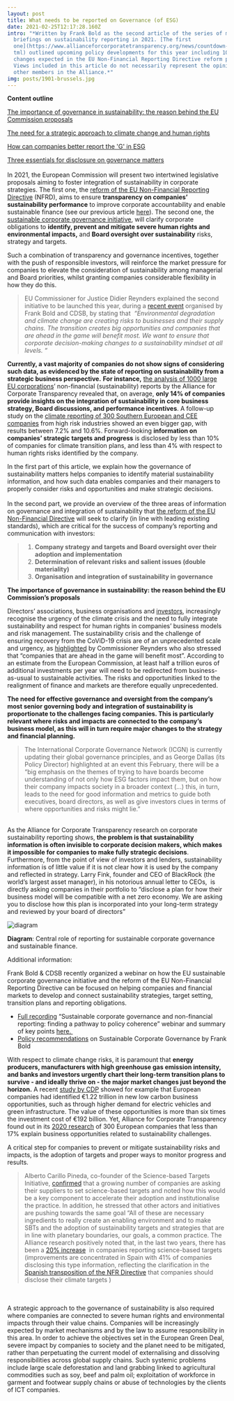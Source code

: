 ```yaml
---
layout: post
title: What needs to be reported on Governance (of ESG)
date: 2021-02-25T12:17:28.160Z
intro: "*Written by Frank Bold as the second article of the series of monthly
  briefings on sustainability reporting in 2021. [The first
  one](https://www.allianceforcorporatetransparency.org/news/countdown-reform.h\
  tml) outlined upcoming policy developments for this year including 10 key
  changes expected in the EU Non-Financial Reporting Directive reform proposal.
  Views included in this article do not necessarily represent the opinion of
  other members in the Alliance.*"
img: posts/1901-brussels.jpg
---
```

**Content outline**

[The importance of governance in sustainability: the reason behind the EU Commission proposals](https://docs.google.com/document/d/1dk3XbHhG_wmZ6AYg6AZxyfAaiwjlBZ_D/edit#heading=h.30j0zll)

[The need for a strategic approach to climate change and human rights](https://docs.google.com/document/d/1dk3XbHhG_wmZ6AYg6AZxyfAaiwjlBZ_D/edit#heading=h.1fob9te)

[How can companies better report the 'G' in ESG](https://docs.google.com/document/d/1dk3XbHhG_wmZ6AYg6AZxyfAaiwjlBZ_D/edit#heading=h.2et92p0)

[Three essentials for disclosure on governance matters](https://docs.google.com/document/d/1dk3XbHhG_wmZ6AYg6AZxyfAaiwjlBZ_D/edit#heading=h.tyjcwt)\
\
In 2021, the European Commission will present two intertwined legislative proposals aiming to foster integration of sustainability in corporate strategies. The first one, the [reform of the EU Non-Financial Reporting Directive](https://ec.europa.eu/info/business-economy-euro/company-reporting-and-auditing/company-reporting/non-financial-reporting_en) (NFRD), aims to ensure **transparency on companies’ sustainability performance** to improve corporate accountability and enable sustainable finance (see our previous article [here](https://www.allianceforcorporatetransparency.org/news/countdown-reform.html)). The second one, the [sustainable corporate governance initiative](https://ec.europa.eu/info/law/better-regulation/have-your-say/initiatives/12548-Sustainable-corporate-governance), will clarify corporate obligations to **identify, prevent and mitigate severe human rights and environmental impacts,** and **Board oversight over sustainability** risks, strategy and targets.

Such a combination of transparency and governance incentives, together with the push of responsible investors, will reinforce the market pressure for companies to elevate the consideration of sustainability among managerial and Board priorities, whilst granting companies considerable flexibility in how they do this.

> EU Commissioner for Justice Didier Reynders explained the second initiative to be launched this year, during a [recent event](https://www.youtube.com/watch?v=BNZTfEyDuxs&t=30s) organised by Frank Bold and CDSB, by stating that  *“Environmental degradation and climate change are creating risks to businesses and their supply chains. The transition creates big opportunities and companies that are ahead in the game will benefit most. We want to ensure that corporate decision-making changes to a sustainability mindset at all levels. “*

**Currently, a vast majority of companies do not show signs of considering such data, as evidenced by the state of reporting on sustainability from a strategic business perspective.** **For instance,** [the analysis of 1000 large EU corporations](https://www.allianceforcorporatetransparency.org/database/2019.html)’ non-financial (sustainability) reports by the Alliance for Corporate Transparency revealed that, on average, **only 14% of companies provide insights on the integration of sustainability in core business strategy, Board discussions, and performance incentives**. A follow-up study on the [climate reporting of 300 Southern European and CEE companies](https://www.allianceforcorporatetransparency.org/database/2020.html) from high risk industries showed an even bigger gap, with results between 7.2% and 10.6%. Forward-looking **information on companies’ strategic targets and progress** is disclosed by less than 10% of companies for climate transition plans, and less than 4% with respect to human rights risks identified by the company. 

In the first part of this article, we explain how the governance of sustainability matters helps companies to identify material sustainability information, and how such data enables companies and their managers to properly consider risks and opportunities and make strategic decisions.\
\
In the second part, we provide an overview of the three areas of information on governance and integration of sustainability that [the reform of the EU Non-Financial Directive](https://www.allianceforcorporatetransparency.org/news/countdown-reform.html) will seek to clarify (in line with leading existing standards), which are critical for the success of company’s reporting and communication with investors:

> 1. **Company strategy and targets and Board oversight over their adoption and implementation** 
> 2. **Determination of relevant risks and salient issues (double materiality)**
> 3. **Organisation and integration of sustainability in governance**

**The importance of governance in sustainability: the reason behind the EU Commission’s proposals**

Directors’ associations, business organisations and [investors](https://www.ipe.com/ecs-sustainable-governance-play-asset-owners-wary-of-potential-snags/10050702.article), increasingly recognise the urgency of the climate crisis and the need to fully integrate sustainability and respect for human rights in companies’ business models and risk management. The sustainability crisis and the challenge of ensuring recovery from the CoViD-19 crisis are of an unprecedented scale and urgency, as [highlighted](https://youtu.be/BNZTfEyDuxs?t=307) by Commissioner Reynders who also stressed that “companies that are ahead in the game will benefit most”. According to an estimate from the European Commission, at least half a trillion euros of additional investments per year will need to be redirected from business-as-usual to sustainable activities. The risks and opportunities linked to the realignment of finance and markets are therefore equally unprecedented. 

**The need for effective governance and oversight from the company’s most senior governing body and integration of sustainability is proportionate to the challenges facing companies. This is particularly relevant where risks and impacts are connected to the company’s business model, as this will in turn require major changes to the strategy and financial planning.**

> The International Corporate Governance Network (ICGN) is currently updating their global governance principles, and as George Dallas (its Policy Director) highlighted at an event this February, there will be a “big emphasis on the themes of trying to have boards become understanding of not only how ESG factors impact them, but on how their company impacts society in a broader context (...) this, in turn, leads to the need for good information and metrics to guide both executives, board directors, as well as give investors clues in terms of where opportunities and risks might lie.”

\
As the Alliance for Corporate Transparency research on corporate sustainability reporting shows, **the problem is that sustainability information is often invisible to corporate decision makers, which makes it impossible for companies to make fully strategic decisions**. Furthermore, from the point of view of investors and lenders, sustainability information is of little value if it is not clear how it is used by the company and reflected in strategy. Larry Fink, founder and CEO of BlackRock (the world’s largest asset manager), in his notorious annual letter to CEOs,  is directly asking companies in their portfolio to “disclose a plan for how their business model will be compatible with a net zero economy. We are asking you to disclose how this plan is incorporated into your long-term strategy and reviewed by your board of directors”

![diagram](posts/2001-diagram.png "Diagram: Central role of reporting for sustainable corporate governance and sustainable finance.")

**Diagram**: Central role of reporting for sustainable corporate governance and sustainable finance.

Additional information:

Frank Bold & CDSB recently organized a webinar on how the EU sustainable corporate governance initiative and the reform of the EU Non-Financial Reporting Directive can be focused on helping companies and financial markets to develop and connect sustainability strategies, target setting, transition plans and reporting obligations.

* [Full recording](https://bit.ly/2NQIT6g) “Sustainable corporate governance and non-financial reporting: finding a pathway to policy coherence” webinar and summary of key points [here. ](https://www.cdsb.net/what-you-need-know/1160/starting-top-why-non-financial-reporting-needs-strong-corporate-governance)
* [Policy recommendations](https://drive.google.com/file/d/1Dc3XQZiNMphgu3OAv9Mmjw-3WgtfyGdO/view?usp=sharing) on Sustainable Corporate Governance by Frank Bold

With respect to climate change risks, it is paramount that **energy producers, manufacturers with high greenhouse gas emission intensity, and banks and investors urgently chart their long-term transition plans to survive - and ideally thrive on - the major market changes just beyond the horizon.** A recent [study by CDP](https://www.cdp.net/en/articles/climate/european-companies-invest-124-billion-in-low-carbon) showed for example that European companies had identified €1.22 trillion in new low carbon business opportunities, such as through higher demand for electric vehicles and green infrastructure. The value of these opportunities is more than six times the investment cost of €192 billion. Yet, Alliance for Corporate Transparency found out in its [2020 research](https://www.allianceforcorporatetransparency.org/database/2020.html) of 300 European companies that less than 17% explain business opportunities related to sustainability challenges. 

A critical step for companies to prevent or mitigate sustainability risks and impacts, is the adoption of targets and proper ways to monitor progress and results.

> Alberto Carillo Pineda, co-founder of the Science-based Targets Initiative, [confirmed](https://youtu.be/BNZTfEyDuxs?t=4808) that a growing number of companies are asking their suppliers to set science-based targets and noted how this would be a key component to accelerate their adoption and institutionalise the practice. In addition, he stressed that other actors and initiatives are pushing towards the same goal “All of these are necessary ingredients to really create an enabling environment and to make SBTs and the adoption of sustainability targets and strategies that are in line with planetary boundaries, our goals, a common practice. The Alliance research positively noted that, in the last two years, there has been a [20% increase](https://www.allianceforcorporatetransparency.org/news/press-release.html)  in companies reporting science-based targets (improvements are concentrated in Spain with 41% of companies disclosing this type information, reflecting the clarification in the [Spanish transposition of the NFR Directive](https://www.boe.es/boe/dias/2018/12/29/pdfs/BOE-A-2018-17989.pdf) that companies should disclose their climate targets )

\
\
A strategic approach to the governance of sustainability is also required where companies are connected to severe human rights and environmental impacts through their value chains. Companies will be increasingly expected by market mechanisms and by the law to assume responsibility in this area. In order to achieve the objectives set in the European Green Deal, severe impact by companies to society and the planet need to be mitigated, rather than perpetuating the current model of externalising and dissolving responsibilities across global supply chains. Such systemic problems include large scale deforestation and land grabbing linked to agricultural commodities such as soy, beef and palm oil; exploitation of workforce in garment and footwear supply chains or abuse of technologies by the clients of ICT companies.